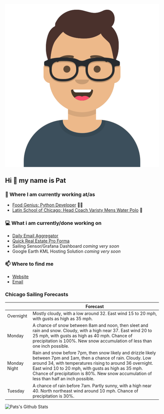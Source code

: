 [![Social banner for p-j-falconer](https://raw.githubusercontent.com/P-J-FALCONER/P-J-FALCONER/master/assets/avataaars.svg)](https://patfalconer.com/)
## Hi :wave: my name is Pat

### 💼 Where I am currently working at/as
- [Food Genius: Python Developer](https://getfoodgenius.com/) 🍔🐍
- [Latin School of Chicago: Head Coach Varisty Mens Water Polo](https://www.latinschool.org/) 🤽


### 💻 What i am currently/done working on
 - [Daily Email Aggregator](https://github.com/P-J-FALCONER/dott_daily_mail)
 - [Quick Real Estate Pro Forma](https://github.com/P-J-FALCONER/henry)
 - Sailing Sensor/Grafana Dashboard *coming very soon*
 - Google Earth KML Hosting Solution *coming very soon*

### 📫 Where to find me
 - [Website](https://patfalconer.com/)
 - [Email](mailto:patrick.j.falconer@gmail.com)


### Chicago Sailing Forecasts
|   | Forecast  |
|---|---|
| Overnight | Mostly cloudy, with a low around 32. East wind 15 to 20 mph, with gusts as high as 35 mph. |
| Monday | A chance of snow between 8am and noon, then sleet and rain and snow. Cloudy, with a high near 37. East wind 20 to 25 mph, with gusts as high as 40 mph. Chance of precipitation is 100%. New snow accumulation of less than one inch possible. |
| Monday Night | Rain and snow before 7pm, then snow likely and drizzle likely between 7pm and 1am, then a chance of rain. Cloudy. Low around 34, with temperatures rising to around 36 overnight. East wind 10 to 20 mph, with gusts as high as 35 mph. Chance of precipitation is 80%. New snow accumulation of less than half an inch possible. |
| Tuesday | A chance of rain before 7am. Partly sunny, with a high near 40. North northeast wind around 10 mph. Chance of precipitation is 30%. |

![Pats's Github Stats](https://github-readme-stats.vercel.app/api?username=p-j-falconer&show_icons=true&theme=radical)
